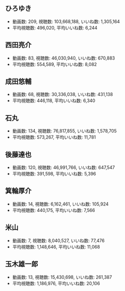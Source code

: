 ## ひろゆき

-   動画数: 209, 視聴数: 103,668,188, いいね数: 1,305,164
-   平均視聴数: 496,020, 平均いいね数: 6,244

## 西田亮介

-   動画数: 83, 視聴数: 46,030,940, いいね数: 670,883
-   平均視聴数: 554,589, 平均いいね数: 8,082

## 成田悠輔

-   動画数: 68, 視聴数: 30,336,038, いいね数: 431,138
-   平均視聴数: 446,118, 平均いいね数: 6,340

## 石丸

-   動画数: 134, 視聴数: 76,817,855, いいね数: 1,578,705
-   平均視聴数: 573,267, 平均いいね数: 11,781

## 後藤達也

-   動画数: 120, 視聴数: 46,991,766, いいね数: 647,547
-   平均視聴数: 391,598, 平均いいね数: 5,396

## 箕輪厚介

-   動画数: 14, 視聴数: 6,162,461, いいね数: 105,924
-   平均視聴数: 440,175, 平均いいね数: 7,566

## 米山

-   動画数: 7, 視聴数: 8,040,527, いいね数: 77,476
-   平均視聴数: 1,148,646, 平均いいね数: 11,068

## 玉木雄一郎

-   動画数: 13, 視聴数: 15,430,698, いいね数: 261,387
-   平均視聴数: 1,186,976, 平均いいね数: 20,106


